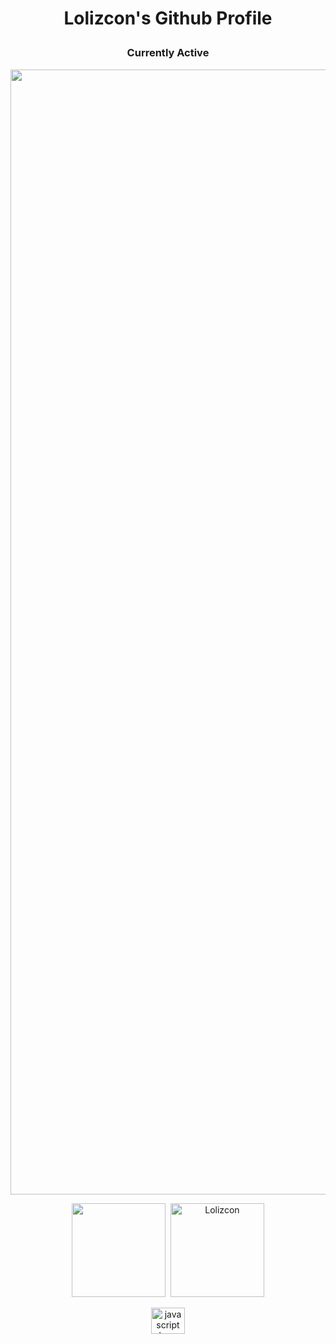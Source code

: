 # <p align="center">Lolizcon's Github Profile</p>
### <p align="center">Currently Active</p>

<p align="center">
  <img height="1800px" src="https://lanyard-profile-readme.vercel.app/api/847507038287822909" />
</p>

<p align="center">
   <img height="150px" src="https://github-readme-stats.vercel.app/api?username=Lolizcon&show_icons=true&count_private=true&theme=dracula" />&nbsp;
  <img height="150px" src="https://github-readme-stats.vercel.app/api/top-langs/?username=Lolizcon&layout=compact&count_private=true&theme=dracula" alt="Lolizcon" />
</p>

<div align="center">
  <img src="https://cdn.jsdelivr.net/gh/devicons/devicon/icons/javascript/javascript-original.svg" height="42" width="54" alt="javascript logo"  />
</div>
